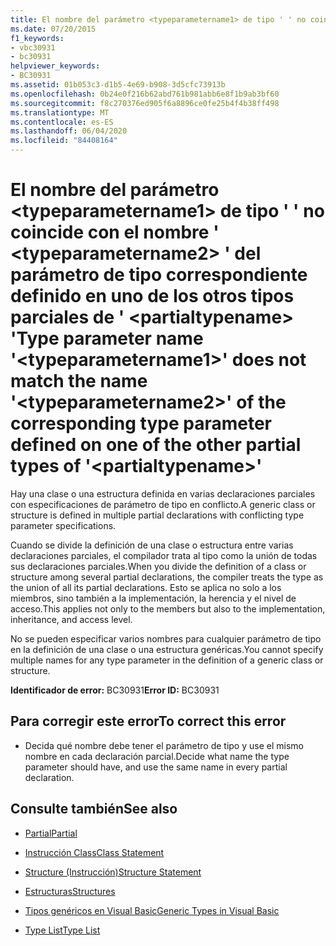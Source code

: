 ```yaml
---
title: El nombre del parámetro <typeparametername1> de tipo ' ' no coincide con el nombre ' <typeparametername2> ' del parámetro de tipo correspondiente definido en uno de los otros tipos parciales de ' <partialtypename> '
ms.date: 07/20/2015
f1_keywords:
- vbc30931
- bc30931
helpviewer_keywords:
- BC30931
ms.assetid: 01b053c3-d1b5-4e69-b908-3d5cfc73913b
ms.openlocfilehash: 0b24e0f216b62abd761b981abb6e8f1b9ab3bf60
ms.sourcegitcommit: f8c270376ed905f6a8896ce0fe25b4f4b38ff498
ms.translationtype: MT
ms.contentlocale: es-ES
ms.lasthandoff: 06/04/2020
ms.locfileid: "84408164"
---
```

# <a name="type-parameter-name-typeparametername1-does-not-match-the-name-typeparametername2-of-the-corresponding-type-parameter-defined-on-one-of-the-other-partial-types-of-partialtypename"></a><span data-ttu-id="7082d-102">El nombre del parámetro \<typeparametername1> de tipo ' ' no coincide con el nombre ' \<typeparametername2> ' del parámetro de tipo correspondiente definido en uno de los otros tipos parciales de ' \<partialtypename> '</span><span class="sxs-lookup"><span data-stu-id="7082d-102">Type parameter name '\<typeparametername1>' does not match the name '\<typeparametername2>' of the corresponding type parameter defined on one of the other partial types of '\<partialtypename>'</span></span>
<span data-ttu-id="7082d-103">Hay una clase o una estructura definida en varias declaraciones parciales con especificaciones de parámetro de tipo en conflicto.</span><span class="sxs-lookup"><span data-stu-id="7082d-103">A generic class or structure is defined in multiple partial declarations with conflicting type parameter specifications.</span></span>  
  
 <span data-ttu-id="7082d-104">Cuando se divide la definición de una clase o estructura entre varias declaraciones parciales, el compilador trata al tipo como la unión de todas sus declaraciones parciales.</span><span class="sxs-lookup"><span data-stu-id="7082d-104">When you divide the definition of a class or structure among several partial declarations, the compiler treats the type as the union of all its partial declarations.</span></span> <span data-ttu-id="7082d-105">Esto se aplica no solo a los miembros, sino también a la implementación, la herencia y el nivel de acceso.</span><span class="sxs-lookup"><span data-stu-id="7082d-105">This applies not only to the members but also to the implementation, inheritance, and access level.</span></span>  
  
 <span data-ttu-id="7082d-106">No se pueden especificar varios nombres para cualquier parámetro de tipo en la definición de una clase o una estructura genéricas.</span><span class="sxs-lookup"><span data-stu-id="7082d-106">You cannot specify multiple names for any type parameter in the definition of a generic class or structure.</span></span>  
  
 <span data-ttu-id="7082d-107">**Identificador de error:** BC30931</span><span class="sxs-lookup"><span data-stu-id="7082d-107">**Error ID:** BC30931</span></span>  
  
## <a name="to-correct-this-error"></a><span data-ttu-id="7082d-108">Para corregir este error</span><span class="sxs-lookup"><span data-stu-id="7082d-108">To correct this error</span></span>  
  
- <span data-ttu-id="7082d-109">Decida qué nombre debe tener el parámetro de tipo y use el mismo nombre en cada declaración parcial.</span><span class="sxs-lookup"><span data-stu-id="7082d-109">Decide what name the type parameter should have, and use the same name in every partial declaration.</span></span>  
  
## <a name="see-also"></a><span data-ttu-id="7082d-110">Consulte también</span><span class="sxs-lookup"><span data-stu-id="7082d-110">See also</span></span>

- [<span data-ttu-id="7082d-111">Partial</span><span class="sxs-lookup"><span data-stu-id="7082d-111">Partial</span></span>](../language-reference/modifiers/partial.md)
- [<span data-ttu-id="7082d-112">Instrucción Class</span><span class="sxs-lookup"><span data-stu-id="7082d-112">Class Statement</span></span>](../language-reference/statements/class-statement.md)
- [<span data-ttu-id="7082d-113">Structure (Instrucción)</span><span class="sxs-lookup"><span data-stu-id="7082d-113">Structure Statement</span></span>](../language-reference/statements/structure-statement.md)

- [<span data-ttu-id="7082d-114">Estructuras</span><span class="sxs-lookup"><span data-stu-id="7082d-114">Structures</span></span>](../programming-guide/language-features/data-types/structures.md)
- [<span data-ttu-id="7082d-115">Tipos genéricos en Visual Basic</span><span class="sxs-lookup"><span data-stu-id="7082d-115">Generic Types in Visual Basic</span></span>](../programming-guide/language-features/data-types/generic-types.md)
- [<span data-ttu-id="7082d-116">Type List</span><span class="sxs-lookup"><span data-stu-id="7082d-116">Type List</span></span>](../language-reference/statements/type-list.md)
